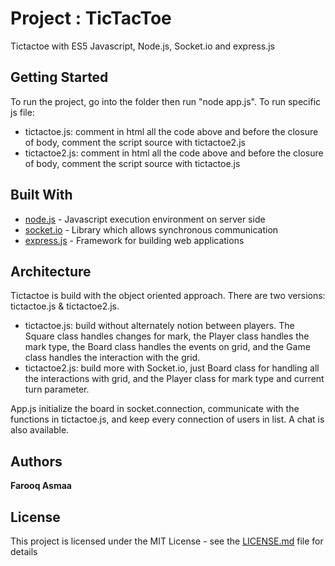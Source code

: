 # Project : TicTacToe

Tictactoe with ES5 Javascript, Node.js, Socket.io and express.js

## Getting Started
To run the project, go into the folder then run "node app.js". To run specific js file:
- tictactoe.js: comment in html all the code above <!-- tictactoe2.js --> and before the
closure of body, comment the script source with tictactoe2.js
- tictactoe2.js: comment in html all the code above <!-- tictactoe.js --> and before the
closure of body, comment the script source with tictactoe.js

## Built With
* [node.js](https://nodejs.org/en/) - Javascript execution environment on server side
* [socket.io](https://socket.io/) - Library which allows synchronous communication 
* [express.js](http://expressjs.com/fr/) - Framework for building web applications

## Architecture
Tictactoe is build with the object oriented approach. There are two versions: tictactoe.js & tictactoe2.js.
- tictactoe.js: build without alternately notion between players. The Square class handles changes for mark,
the Player class handles the mark type, the Board class handles the events on grid, and the Game class handles
the interaction with the grid.
- tictactoe2.js: build more with Socket.io, just Board class for handling all the interactions with grid,
and the Player class for mark type and current turn parameter.

App.js initialize the board in socket.connection, communicate with the functions in tictactoe.js, and keep every
connection of users in list. A chat is also available.

## Authors
**Farooq Asmaa**

## License
This project is licensed under the MIT License - see the [LICENSE.md](LICENSE.md) file for details